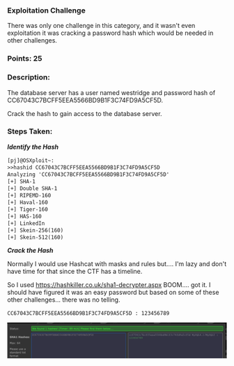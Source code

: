### Exploitation Challenge

There was only one challenge in this category, and it wasn't even exploitation it was cracking a password hash which would be needed in other challenges.

### Points: 25

### Description:

The database server has a user named westridge and password hash of CC67043C7BCFF5EEA5566BD9B1F3C74FD9A5CF5D.

Crack the hash to gain access to the database server.

### Steps Taken:

***Identify the Hash***

```
[pj]@OSXploit~:
>>hashid CC67043C7BCFF5EEA5566BD9B1F3C74FD9A5CF5D
Analyzing 'CC67043C7BCFF5EEA5566BD9B1F3C74FD9A5CF5D'
[+] SHA-1
[+] Double SHA-1
[+] RIPEMD-160
[+] Haval-160
[+] Tiger-160
[+] HAS-160
[+] LinkedIn
[+] Skein-256(160)
[+] Skein-512(160)

```

***Crack the Hash***

Normally I would use Hashcat with masks and rules but.... I'm lazy and don't have time for that since the CTF has a timeline.

So I used https://hashkiller.co.uk/sha1-decrypter.aspx BOOM.... got it. I should have figured it was an easy password but based on some of these other challenges... there was no telling.

```
CC67043C7BCFF5EEA5566BD9B1F3C74FD9A5CF5D : 123456789
```

![Image](https://raw.githubusercontent.com/r4g1n-cajun/CTF-Writeups/master/NCSAM%20Hacktober%20CTF%202018/Exploitation/hashkiller.png?token=AlLywNnm8Infx6yldCvgrMxcrcYRtxvuks5b2hzBwA%3D%3D)
